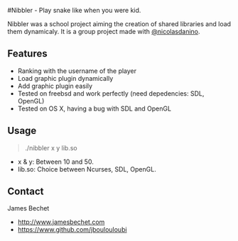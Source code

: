 #Nibbler - Play snake like when you were kid.

Nibbler was a school project aiming the creation of shared libraries and load them dynamicaly.
It is a group project made with [@nicolasdanino](https://github.com/nicolasdanino?source=cc). 

## Features

- Ranking with the username of the player
- Load graphic plugin dynamically
- Add graphic plugin easily
- Tested on freebsd and work perfectly (need depedencies: SDL, OpenGL)
- Tested on OS X, having a bug with SDL and OpenGL 

## Usage

> ./nibbler x y lib.so

- x & y: Between 10 and 50.
- lib.so: Choice between Ncurses, SDL, OpenGL.

## Contact

James Bechet

- http://www.jamesbechet.com
- https://www.github.com/jboulouloubi
